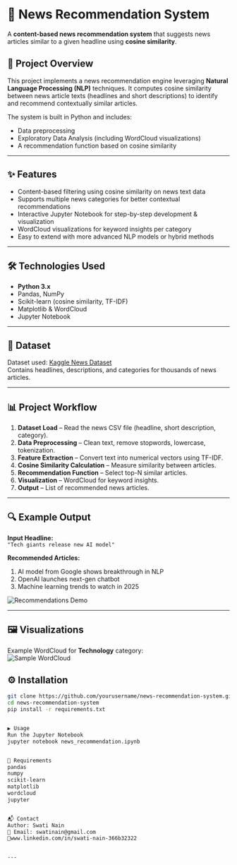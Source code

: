 # 📰 News Recommendation System

A **content-based news recommendation system** that suggests news articles similar to a given headline using **cosine similarity**.

## 📌 Project Overview
This project implements a news recommendation engine leveraging **Natural Language Processing (NLP)** techniques. It computes cosine similarity between news article texts (headlines and short descriptions) to identify and recommend contextually similar articles.

The system is built in Python and includes:
- Data preprocessing
- Exploratory Data Analysis (including WordCloud visualizations)
- A recommendation function based on cosine similarity

---

## ✨ Features
- Content-based filtering using cosine similarity on news text data  
- Supports multiple news categories for better contextual recommendations  
- Interactive Jupyter Notebook for step-by-step development & visualization  
- WordCloud visualizations for keyword insights per category  
- Easy to extend with more advanced NLP models or hybrid methods  

---

## 🛠 Technologies Used
- **Python 3.x**
- Pandas, NumPy  
- Scikit-learn (cosine similarity, TF-IDF)  
- Matplotlib & WordCloud  
- Jupyter Notebook  

---

## 📂 Dataset
Dataset used: [Kaggle News Dataset](https://www.kaggle.com/)  
Contains headlines, descriptions, and categories for thousands of news articles.

---

## 📊 Project Workflow

1. **Dataset Load** – Read the news CSV file (headline, short description, category).
2. **Data Preprocessing** – Clean text, remove stopwords, lowercase, tokenization.
3. **Feature Extraction** – Convert text into numerical vectors using TF-IDF.
4. **Cosine Similarity Calculation** – Measure similarity between articles.
5. **Recommendation Function** – Select top-N similar articles.
6. **Visualization** – WordCloud for keyword insights.
7. **Output** – List of recommended news articles.



---

## 🔍 Example Output

**Input Headline:**  
`"Tech giants release new AI model"`

**Recommended Articles:**
1. AI model from Google shows breakthrough in NLP  
2. OpenAI launches next-gen chatbot  
3. Machine learning trends to watch in 2025  

![Recommendations Demo](images/recommendations_demo.png)

---

## 🖼 Visualizations
Example WordCloud for **Technology** category:  
![Sample WordCloud](images/sample_wordcloud.png)


## ⚙️ Installation
```bash
git clone https://github.com/yourusername/news-recommendation-system.git
cd news-recommendation-system
pip install -r requirements.txt


▶️ Usage
Run the Jupyter Notebook
jupyter notebook news_recommendation.ipynb


📄 Requirements
pandas
numpy
scikit-learn
matplotlib
wordcloud
jupyter


📬 Contact
Author: Swati Nain
📧 Email: swatinain@gmail.com
🔗www.linkedin.com/in/swati-nain-366b32322


---



